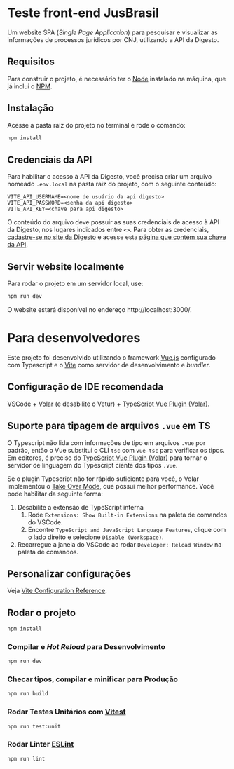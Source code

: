 # Teste front-end JusBrasil

Um website SPA (*Single Page Application*) para pesquisar e visualizar as informações de processos jurídicos por CNJ, utilizando a API da Digesto.

## Requisitos

Para construir o projeto, é necessário ter o [Node](https://nodejs.org/en/download/) instalado na máquina, que já inclui o [NPM](https://www.npmjs.com/).

## Instalação

Acesse a pasta raiz do projeto no terminal e rode o comando:

```sh
npm install
```

## Credenciais da API

Para habilitar o acesso à API da Digesto, você precisa criar um arquivo nomeado `.env.local` na pasta raiz do projeto, com o seguinte conteúdo:

```
VITE_API_USERNAME=<nome de usuário da api digesto>
VITE_API_PASSWORD=<senha da api digesto>
VITE_API_KEY=<chave para api digesto>
```

O conteúdo do arquivo deve possuir as suas credenciais de acesso à API da Digesto, nos lugares indicados entre `<>`. Para obter as credenciais, [cadastre-se no site da Digesto](https://op.digesto.com.br/user/login) e acesse esta [página que contém sua chave da API](https://op.digesto.com.br/#/companyadmin/api).

## Servir website localmente

Para rodar o projeto em um servidor local, use:

```sh
npm run dev
```

O website estará disponível no endereço http://localhost:3000/.

# Para desenvolvedores

Este projeto foi desenvolvido utilizando o framework [Vue.js](https://vuejs.org/) configurado com Typescript e o [Vite](https://vitejs.dev/) como servidor de desenvolvimento e *bundler*.

## Configuração de IDE recomendada

[VSCode](https://code.visualstudio.com/) + [Volar](https://marketplace.visualstudio.com/items?itemName=johnsoncodehk.volar) (e desabilite o Vetur) + [TypeScript Vue Plugin (Volar)](https://marketplace.visualstudio.com/items?itemName=johnsoncodehk.vscode-typescript-vue-plugin).

## Suporte para tipagem de arquivos `.vue` em TS

O Typescript não lida com informações de tipo em arquivos `.vue` por padrão, então o Vue substitui o CLI `tsc` com `vue-tsc` para verificar os tipos. Em editores, é preciso do [TypeScript Vue Plugin (Volar)](https://marketplace.visualstudio.com/items?itemName=johnsoncodehk.vscode-typescript-vue-plugin) para tornar o servidor de linguagem do Typescript ciente dos tipos `.vue`.

Se o plugin Typescript não for rápido suficiente para você, o Volar implementou o [Take Over Mode](https://github.com/johnsoncodehk/volar/discussions/471#discussioncomment-1361669), que possui melhor performance. Você pode habilitar da seguinte forma:

1. Desabilite a extensão de TypeScript interna
    1) Rode `Extensions: Show Built-in Extensions` na paleta de comandos do VSCode.
    2) Encontre `TypeScript and JavaScript Language Features`, clique com o lado direito e selecione `Disable (Workspace)`.
2. Recarregue a janela do VSCode ao rodar `Developer: Reload Window` na paleta de comandos.

## Personalizar configurações

Veja [Vite Configuration Reference](https://vitejs.dev/config/).

## Rodar o projeto

```sh
npm install
```

### Compilar e *Hot Reload* para Desenvolvimento

```sh
npm run dev
```

### Checar tipos, compilar e minificar para Produção

```sh
npm run build
```

### Rodar Testes Unitários com [Vitest](https://vitest.dev/)

```sh
npm run test:unit
```

### Rodar Linter [ESLint](https://eslint.org/)

```sh
npm run lint
```
